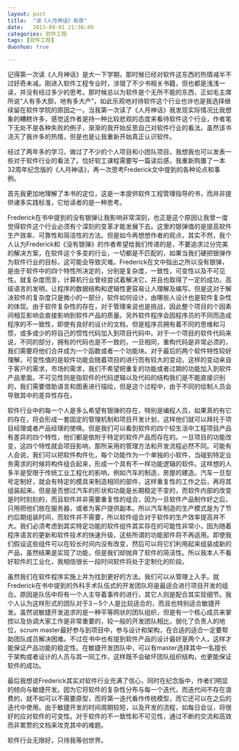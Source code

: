 ```yaml
---
layout: post
title:  "读《人月神话》有感"
date:   2013-09-01 21:36:49
categories: 软件工程
tags: [软件工程]
duoshuo: true      

---
```

记得第一次读《人月神话》是大一下学期，那时候已经对软件这东西的热情减半不过好奇未减。刚进入软件工程专业时，涉猎了不少书相关书籍，但也都是浅浅一读，并没有经过多少的思考。那时候总以为软件是个无所不能的东西，正如毛主席所说“人有多大胆，地有多大产”，如此乐观地对待软件这个行业也许也是我选择继续留在软件学院的原因之一。当我第一次读了《人月神话》我发现实际情况比我想象的糟糕许多，感觉这作者是持一种比较悲观的态度来看待软件这个行业，作者笔下无处不是各种失败的例子，渐渐的我开始反思自己对软件行业的看法。虽然该书浇灭了我许多的热情，但是也是让我重新开始真正认识软件。

经过了两年多的学习，做过了不少的个人项目和小团队项目，我想我也可以发表一些对于软件行业的看法了。恰好软工课程需要写一篇读后感，我重新购置了一本32周年纪念版的《人月神话》，再一次思考Frederick文中提到的各种论点和事例。

首先我更加地理解了本书的定位，这是一本提供软件工程管理指导的书，而并非提供诸多实践标准，它给读者的是一种思考。

Frederick在书中提到的没有银弹让我影响非常深刻，也正是这个原因让我曾一度觉得软件这个行业必须有个深刻的变革才能发展下去。这里的银弹值的是提高软件生产效率、可靠性和简洁性的方法。但是如今再想想作者的观点，其实不然，我个人认为Frederick和《没有银弹》的作者希望给我们传递的是，不要追求过分完美的解决方案，在软件这个多变的行业，一切都是不匹配的，如果当我们硬把银弹作为软件行业的目标，这可能会导致灾难。Frederick在文中指出之所以没有银弹，是由于软件中的四个特性所决定的，分别是复杂度，一致性，可变性以及不可见性。就复杂度而言，计算机行业曾经尝试着解决它，并且也取得了一定的成功，高级语言的发明，让程序的数据结构和逻辑性更容易让人理解及编写。但是这对于解决软件的复杂度只是微小的一部分，软件如何设计，由哪些人设计也是软件复杂性的体现。由于软件复杂性的存在，对于管理来说也是挑战，因此整个项目的个因素间相互影响会直接影响到软件产品的质量。另外软件程序会因程序员的不同而造成程序的不一致性，即使有良好的设计的文档，但是程序员拥有着不同的思维和习惯，或多或少的将自己的惯性代码加入到项目代码中。对于一个项目的软件代码来说，不同的部分，拥有的代码也是不一致的，一旦相同，重构代码是非常必须的，我们需要将他们合并成为一个函数或者一个功能块。对于最后的两个软件特性较好理解，可变性值的是软件功能会随着项目的进行而有较大的变动，这样的变动来自于客户的需求，市场的需求，我们不希望把重复的功能或者过期的功能加入到软件产品里面。不可见性则是指软件的代码逻辑以及代码的结构我们是不能直接识别的，我们需要借助语言和图表进行描绘，但是这个过程中，由于不同的绘制人员会导致其中的差异性存在。

软件行业中的每一个人是多么希望有银弹的存在，特别是编程人员，如果真的有它的存在，将会形成一套固定的管理机制和项目开发计划，这样他们就可以拜托于项目经理或者产品经理的使唤。但是我们可以看到软件的四个较生活中工程项目产品有差异的四个特性，他们都是依附于特定的软件产品而存在的。一旦项目的功能改变，这四个特性就会项目影响，那所采用的管理方法和开发流程必然不同。可能有人会说，我们可以把软件构件化，每个功能作为一个单独的小软件，当碰到特定业务需求的时候将构件组合起来，形成一个具有不一样功能逻辑的软件。这样想的人多半是受限于传统工业工程化的影响，例如汽车的制造，房屋的建造。汽车一旦型号定制好，就会有特定的模具来制造相同的部件，这样重复性的工作之后，再将其组装起来。但是是否想过汽车的形状和功能是长期稳定不变的，而软件内部的改变是时时刻刻的，而且软件并非需要重复性的组合，因为一旦软件产品制作好之后，只用把他们放在服务器，或者为客户提供副本。所以汽车制造的生产模式是为了节约后期组装时间，而软件并不需要，所以软件组合对于软件的生产效率提高并不大。我们必须考虑到其实特定功能的软件组件其实存在的可能性非常小，因为随着程序语言的更新和软件技术的快速升级，这些所谓的功能部件将不再适用。即使我们假设这些组件可以在较长时间内没有改变，然后可以将它们利用起来组装成新的产品，虽然结果是实现了功能，但是我们却抛弃了软件的简洁性。所以我本人不看好软件的工业化，我相信很长一段时间软件将处于定制化的阶段。

虽然我们在软件程序实施上并为找到更好的方法。我们可以从管理上入手。就Frederick在书中提到的外科手术队伍式的开发团队将是最适合进行项目开发的组合。原因是队伍中将有一个人主导着事件的进行，其它人则是配合其实现细节。我个人认为这样形式的团队对于3－5个人是比较适合的，而且也特别适合敏捷开发。虽然说敏捷开发追求的是一种平等网状的团队组织，但是有一个核心成员来掌控以及协调大家工作是非常重要的，较一般的开发团队相比，弱化了负责人的地位，scrum master最好参与到项目中，参与设计和架构，在合适的适合一定要帮助团队成员解决困难。不过在书中也有提到软件产品的设计最好是两个人，这样才能保证产品功能的稳定性。在敏捷开发团队中，可以有master选择其中一名擅长于架构或者设计的人员与其一同工作，这样既不会破坏团队组织结构，也更能保证软件的成功。

最后我想说Frederick其实对软件行业充满了信心，同时在纪念版中，作者们明显的倾向与敏捷开发。因为它将软件的复杂性分布与每一个迭代，而迭代间不存在浪费的，就不如可以不需要原型，而将第一迭代看作传统模型，而它还可以在之后的迭代中使用。由于敏捷开发的时间周期较短，以及开发的流程，如每日会议，将很好的应对软件的可变性。对于软件的不一致性和不可见性，通过不断的交流和高效而非累赘的文档来攻克其中的难题。

软件行业无限好，只待我等创世界。
